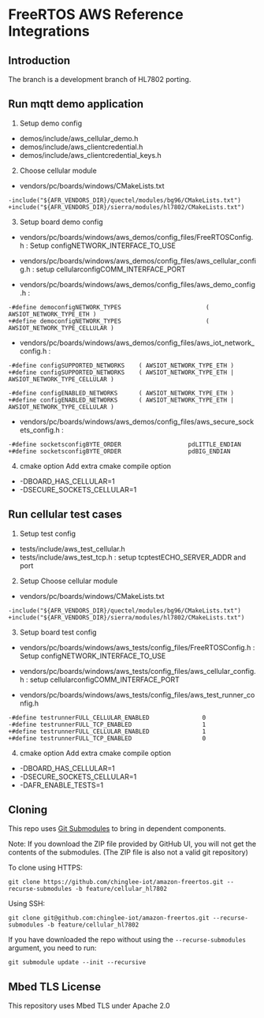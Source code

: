 # FreeRTOS AWS Reference Integrations

## Introduction

The branch is a development branch of HL7802 porting.

## Run mqtt demo application
1. Setup demo config
  - demos/include/aws_cellular_demo.h
  - demos/include/aws_clientcredential.h
  - demos/include/aws_clientcredential_keys.h

2. Choose cellular module
  - vendors/pc/boards/windows/CMakeLists.txt
```
-include("${AFR_VENDORS_DIR}/quectel/modules/bg96/CMakeLists.txt")
+include("${AFR_VENDORS_DIR}/sierra/modules/hl7802/CMakeLists.txt")
```

3. Setup board demo config
  - vendors/pc/boards/windows/aws_demos/config_files/FreeRTOSConfig.h : Setup configNETWORK_INTERFACE_TO_USE

  - vendors/pc/boards/windows/aws_demos/config_files/aws_cellular_config.h : setup cellularconfigCOMM_INTERFACE_PORT

  - vendors/pc/boards/windows/aws_demos/config_files/aws_demo_config.h :
```
-#define democonfigNETWORK_TYPES                        ( AWSIOT_NETWORK_TYPE_ETH )
+#define democonfigNETWORK_TYPES                        ( AWSIOT_NETWORK_TYPE_CELLULAR )
```
  - vendors/pc/boards/windows/aws_demos/config_files/aws_iot_network_config.h : 
```
-#define configSUPPORTED_NETWORKS    ( AWSIOT_NETWORK_TYPE_ETH )
+#define configSUPPORTED_NETWORKS    ( AWSIOT_NETWORK_TYPE_ETH | AWSIOT_NETWORK_TYPE_CELLULAR )

-#define configENABLED_NETWORKS      ( AWSIOT_NETWORK_TYPE_ETH )
+#define configENABLED_NETWORKS      ( AWSIOT_NETWORK_TYPE_ETH | AWSIOT_NETWORK_TYPE_CELLULAR )

```
  - vendors/pc/boards/windows/aws_demos/config_files/aws_secure_sockets_config.h : 
```
-#define socketsconfigBYTE_ORDER                   pdLITTLE_ENDIAN
+#define socketsconfigBYTE_ORDER                   pdBIG_ENDIAN
```

4. cmake option
Add extra cmake compile option
  - -DBOARD_HAS_CELLULAR=1
  - -DSECURE_SOCKETS_CELLULAR=1

## Run cellular test cases
1. Setup test config
  - tests/include/aws_test_cellular.h
  - tests/include/aws_test_tcp.h : setup tcptestECHO_SERVER_ADDR and port

2. Setup Choose cellular module
  - vendors/pc/boards/windows/CMakeLists.txt
```
-include("${AFR_VENDORS_DIR}/quectel/modules/bg96/CMakeLists.txt")
+include("${AFR_VENDORS_DIR}/sierra/modules/hl7802/CMakeLists.txt")
```

3. Setup board test config
  - vendors/pc/boards/windows/aws_tests/config_files/FreeRTOSConfig.h : Setup configNETWORK_INTERFACE_TO_USE

  - vendors/pc/boards/windows/aws_tests/config_files/aws_cellular_config.h : setup cellularconfigCOMM_INTERFACE_PORT

  - vendors/pc/boards/windows/aws_tests/config_files/aws_test_runner_config.h
```
-#define testrunnerFULL_CELLULAR_ENABLED               0
-#define testrunnerFULL_TCP_ENABLED                    1
+#define testrunnerFULL_CELLULAR_ENABLED               1
+#define testrunnerFULL_TCP_ENABLED                    0

```

4. cmake option
Add extra cmake compile option
  - -DBOARD_HAS_CELLULAR=1
  - -DSECURE_SOCKETS_CELLULAR=1
  - -DAFR_ENABLE_TESTS=1

## Cloning
This repo uses [Git Submodules](https://git-scm.com/book/en/v2/Git-Tools-Submodules) to bring in dependent components.

Note: If you download the ZIP file provided by GitHub UI, you will not get the contents of the submodules. (The ZIP file is also not a valid git repository)

To clone using HTTPS:
```
git clone https://github.com/chinglee-iot/amazon-freertos.git --recurse-submodules -b feature/cellular_hl7802
```
Using SSH:
```
git clone git@github.com:chinglee-iot/amazon-freertos.git --recurse-submodules -b feature/cellular_hl7802
```

If you have downloaded the repo without using the `--recurse-submodules` argument, you need to run:
```
git submodule update --init --recursive
```


## Mbed TLS License
This repository uses Mbed TLS under Apache 2.0
